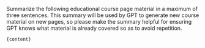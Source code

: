 Summarize the following educational course page material in a maximum of three sentences. This summary will be used by GPT to generate new course material on new pages, so please make the summary helpful for ensuring GPT knows what material is already covered so as to avoid repetition.

```
{content}
```
